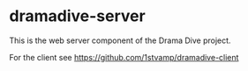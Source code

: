 dramadive-server
================

This is the web server component of the Drama Dive project.

For the client see https://github.com/1stvamp/dramadive-client
